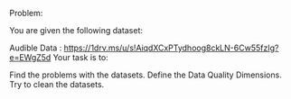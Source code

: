 Problem:

You are given the following dataset:

Audible Data : https://1drv.ms/u/s!AiqdXCxPTydhoog8ckLN-6Cw55fzIg?e=EWgZ5d
Your task is to:

Find the problems with the datasets.
Define the Data Quality Dimensions.
Try to clean the datasets.
